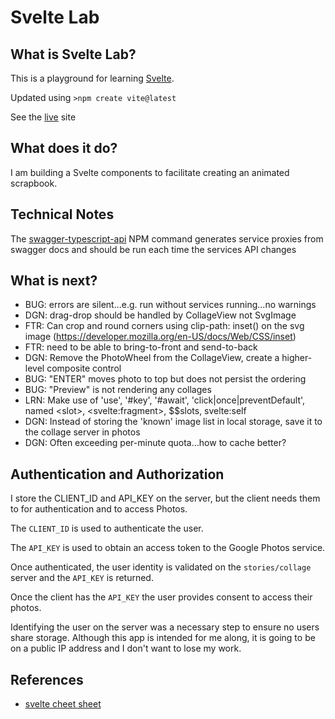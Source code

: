 # Svelte Lab

## What is Svelte Lab?

This is a playground for learning [Svelte](https://svelte.dev/).

Updated using `>npm create vite@latest`

See the [live](https://ca0v.github.io/svelte-lab) site

## What does it do?

I am building a Svelte components to facilitate creating an animated scrapbook.

## Technical Notes

The [swagger-typescript-api](https://github.com/acacode/swagger-typescript-api) NPM command generates service proxies from swagger docs and should be run each time the services API changes

## What is next?

* BUG: errors are silent...e.g. run without services running...no warnings
* DGN: drag-drop should be handled by CollageView not SvgImage
* FTR: Can crop and round corners using clip-path: inset() on the svg image (<https://developer.mozilla.org/en-US/docs/Web/CSS/inset>)
* FTR: need to be able to bring-to-front and send-to-back
* DGN: Remove the PhotoWheel from the CollageView, create a higher-level composite control
* BUG: "ENTER" moves photo to top but does not persist the ordering
* BUG: "Preview" is not rendering any collages
* LRN: Make use of 'use', '#key', '#await', 'click|once|preventDefault', named &lt;slot&gt;, &lt;svelte:fragment&gt;, $$slots, svelte:self
* DGN: Instead of storing the 'known' image list in local storage, save it to the collage server in photos
* DGN: Often exceeding per-minute quota...how to cache better?

## Authentication and Authorization

I store the CLIENT_ID and API_KEY on the server, but the client needs them to for authentication and to access Photos.

The `CLIENT_ID` is used to authenticate the user.

The `API_KEY` is used to obtain an access token to the Google Photos service.

Once authenticated, the user identity is validated on the `stories/collage` server and the `API_KEY` is returned.

Once the client has the `API_KEY` the user provides consent to access their photos.

Identifying the user on the server was a necessary step to ensure no users share storage.  Although this app is intended for me along, it is going to be on a public IP address and I don't want to lose my work.

## References

* [svelte cheet sheet](https://sveltesociety.dev/cheatsheet)
